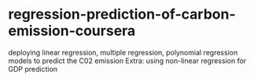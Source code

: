 # regression-prediction-of-carbon-emission-coursera
deploying linear regression, multiple regression, polynomial regression models to predict the C02 emission 
Extra: using non-linear regression for GDP prediction
